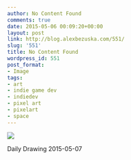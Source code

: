 ```yaml
---
author: No Content Found
comments: true
date: 2015-05-06 00:09:20+00:00
layout: post
link: http://blog.alexbezuska.com/551/
slug: '551'
title: No Content Found
wordpress_id: 551
post_format:
- Image
tags:
- art
- indie game dev
- indiedev
- pixel art
- pixelart
- space
---
```


![](/images/2015/05/tumblr_no3xrkDYr51u11b0ro1_540.gif)

Daily Drawing 2015-05-07  

